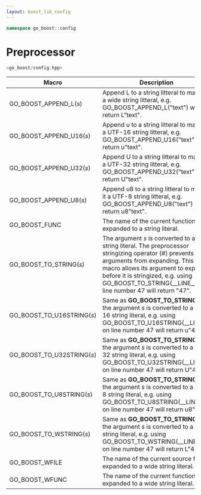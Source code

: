 ```yaml
---
layout: boost_lib_config
---
```


```c++
namespace go_boost::config
```

# Preprocessor

```c++
<go_boost/config.hpp>
```

Macro | Description
-|-
GO_BOOST_APPEND_L(_s_) | Append L to a string litteral to make it a wide string litteral, e.g. GO_BOOST_APPEND_L("text") will return L"text".
GO_BOOST_APPEND_U16(_s_) | Append u to a string litteral to make it a UTF-16 string litteral, e.g. GO_BOOST_APPEND_U16("text") will return u"text".
GO_BOOST_APPEND_U32(_s_) | Append U to a string litteral to make it a UTF-32 string litteral, e.g. GO_BOOST_APPEND_U32("text") will return U"text".
GO_BOOST_APPEND_U8(_s_) | Append u8 to a string litteral to make it a UTF-8 string litteral, e.g. GO_BOOST_APPEND_U8("text") will return u8"text".
GO_BOOST_FUNC | The name of the current function expanded to a string literal.
GO_BOOST_TO_STRING(_s_) | The argument _s_ is converted to a string literal. The preprocessor stringizing operator (#) prevents arguments from expanding.  This macro allows its argument to expand before it is stringized, e.g. using GO_BOOST_TO_STRING(\_\_LINE\_\_) on line number 47 will return "47".
GO_BOOST_TO_U16STRING(_s_) | Same as **GO_BOOST_TO_STRING** but the argument _s_ is converted to a UTF-16 string literal, e.g. using GO_BOOST_TO_U16STRING(\_\_LINE\_\_) on line number 47 will return u"47".
GO_BOOST_TO_U32STRING(_s_) | Same as **GO_BOOST_TO_STRING** but the argument _s_ is converted to a UTF-32 string literal, e.g. using GO_BOOST_TO_U32STRING(\_\_LINE\_\_) on line number 47 will return U"47".
GO_BOOST_TO_U8STRING(_s_) | Same as **GO_BOOST_TO_STRING** but the argument _s_ is converted to a UTF-8 string literal, e.g. using GO_BOOST_TO_U8STRING(\_\_LINE\_\_) on line number 47 will return u8"47".
GO_BOOST_TO_WSTRING(_s_) | Same as **GO_BOOST_TO_STRING** but the argument _s_ is converted to a wide string literal, e.g. using GO_BOOST_TO_WSTRING(\_\_LINE\_\_) on line number 47 will return L"47".
GO_BOOST_WFILE | The name of the current source file expanded to a wide string literal.
GO_BOOST_WFUNC | The name of the current function expanded to a wide string literal.
